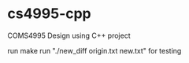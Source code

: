 # cs4995-cpp
COMS4995 Design using C++ project

run make
run "./new_diff origin.txt new.txt" for testing
